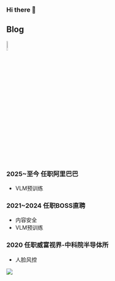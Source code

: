 ### Hi there 👋


## Blog
<a href="https://www.zhihu.com/people/bobo0810" style="text-decoration:none;"> <img src="https://user-images.githubusercontent.com/25839884/219026120-ba71e48b-6e94-4bd4-b4e9-b7d175b5e362.png" width="8%" alt="" /></a>



### 2025~至今 任职阿里巴巴
- VLM预训练

### 2021~2024 任职BOSS直聘
- 内容安全
- VLM预训练


### 2020  任职威富视界-中科院半导体所
- 人脸风控


<img align=""  src="https://github-readme-stats.vercel.app/api?username=bobo0810&hide_title=false&hide_border=true&show_icons=true&include_all_commits=true&line_height=21&bg_color=0,EC6C6C,FFD479,FFFC79,73FA79&theme=graywhite&locale=cn" />


 



